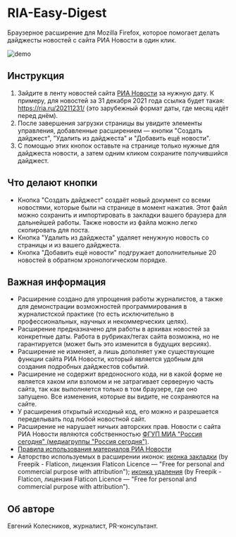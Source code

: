 # RIA-Easy-Digest
Браузерное расширение для Mozilla Firefox, которое помогает делать дайджесты новостей с сайта РИА Новости в один клик.

![demo](/assets/demo.png)

## Инструкция

1. Зайдите в ленту новостей сайта [РИА Новости](https://ria.ru/) за нужную дату. К примеру, для новостей за 31 декабря 2021 года ссылка будет такая: https://ria.ru/20211231/ (это зарубежный формат даты, где месяц идёт перед днём).
2. После завершения загрузки страницы вы увидите элементы управления, добавленные расширением — кнопки "Создать дайджест", "Удалить из дайджеста" и "Добавить ещё новости".
3. С помощью этих кнопок оставьте на странице только нужные для дайджеста новости, а затем одним кликом сохраните получившийся дайджест.

## Что делают кнопки

* Кнопка "Создать дайджест" создаёт новый документ со всеми новостями, которые были на странице в момент нажатия. Этот файл можно сохранить и импортировать в закладки вашего браузера для дальнейшей работы. Также новости из файла можно легко скопировать для поста.
* Кнопка "Удалить из дайджеста" удаляет ненужную новость со страницы и из вашего дайджеста.
* Кнопка "Добавить ещё новости" подгружает дополнительные 20 новостей в обратном хронологическом порядке.

## Важная информация

* Расширение создано для упрощения работы журналистов, а также для демонстрации возможностей программирования в журналистской практике (то есть исключительно в профессиональных, научных и некоммерческих целях).
* Расширение предназначено для работы в архивах новостей за конкретные даты. Работа в рубриках/тегах сайта возможна, но не гарантируется (может быть это изменится в будущих версиях).
* Расширение не изменяет, а лишь дополняет уже существующие функции сайта РИА Новости, который является удобным для создания подробных дайджестов событий.
* Расширение не содержит вредоносного кода, ни в какой форме не является хаком или взломом и не затрагивает серверную часть сайта, так как выполняется только в том браузере, где оно запущено. Все изменения, которые вы видите, не сохраняются на сайте.
* У расширения открытый исходный код, его можно и разрешается переделывать под любой новостной сайт.
* Расширение не нарушает ничьих авторских прав. Новости с сайта РИА Новости являются собственностью [ФГУП МИА "Россия сегодня" (медиагруппы "Россия сегодня")](https://россиясегодня.рф/).
* [Правила использования материалов РИА Новости](https://ria.ru/docs/about/copyright.html)
* Авторство используемых в расширении иконок: [иконка закладки](https://www.flaticon.com/free-icons/bookmark) (by Freepik - Flaticon, лицензия Flaticon Licence — "Free for personal and commercial purpose with attribution"); [иконка удаления](https://www.flaticon.com/free-icons/trash) (by Freepik - Flaticon, лицензия Flaticon Licence — "Free for personal and commercial purpose with attribution").

## Об авторе

Евгений Колесников, журналист, PR-консультант.
